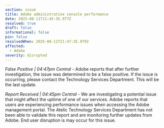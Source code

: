```yaml
---
section: issue
title: Adobe administrative console performance
date: 2025-08-11T21:45:35.977Z
resolved: true
draft: false
informational: false
pin: false
resolvedWhen: 2025-08-11T21:47:35.979Z
affected:
  - Adobe
severity: disrupted
---
```

*False Positive | 04:47pm Central* - Adobe reports that after further investigation, the issue was determined to be a false positive. If the issue is occurring, please contact the Technology Services Department. This will be the last update.

*Report Received | 04:45pm Central* - We are investigating a potential issue that might affect the uptime of one of our services. Adobe reports that users are experiencing performance issues when accessing the Adobe management portal. The Atelic Technology Services Department has not been able to validate this report and are monitoring further updates from Adobe. End user disruption is may occur for this issue.